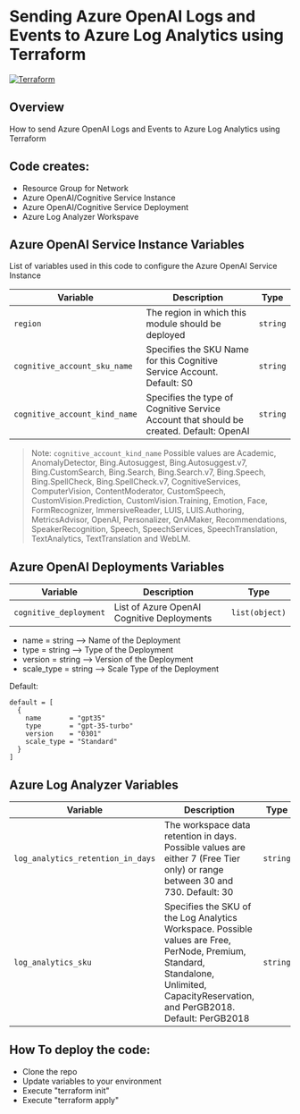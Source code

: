 # Sending Azure OpenAI Logs and Events to Azure Log Analytics using Terraform
[![Terraform](https://img.shields.io/badge/terraform-v1.5+-blue.svg)](https://www.terraform.io/downloads.html)

## Overview

How to send Azure OpenAI Logs and Events to Azure Log Analytics using Terraform

## Code creates:

- Resource Group for Network
- Azure OpenAI/Cognitive Service Instance
- Azure OpenAI/Cognitive Service Deployment
- Azure Log Analyzer Workspave

## Azure OpenAI Service Instance Variables

List of variables used in this code to configure the Azure OpenAI Service Instance

Variable | Description | Type
--- | --- | ---
`region` | The region in which this module should be deployed | `string`
`cognitive_account_sku_name` | Specifies the SKU Name for this Cognitive Service Account. Default: S0 | `string`
`cognitive_account_kind_name` | Specifies the type of Cognitive Service Account that should be created. Default: OpenAI | `string`

> Note: `cognitive_account_kind_name` Possible values are Academic, AnomalyDetector, Bing.Autosuggest, Bing.Autosuggest.v7, Bing.CustomSearch, Bing.Search, Bing.Search.v7, Bing.Speech, Bing.SpellCheck, Bing.SpellCheck.v7, CognitiveServices, ComputerVision, ContentModerator, CustomSpeech, CustomVision.Prediction, CustomVision.Training, Emotion, Face, FormRecognizer, ImmersiveReader, LUIS, LUIS.Authoring, MetricsAdvisor, OpenAI, Personalizer, QnAMaker, Recommendations, SpeakerRecognition, Speech, SpeechServices, SpeechTranslation, TextAnalytics, TextTranslation and WebLM.

## Azure OpenAI Deployments Variables

Variable | Description | Type
--- | --- | ---
`cognitive_deployment` | List of Azure OpenAI Cognitive Deployments | `list(object)`
  
- name       = string --> Name of the Deployment
- type       = string --> Type of the Deployment
- version    = string --> Version of the Deployment
- scale_type = string --> Scale Type of the Deployment

Default:

```
default = [
  {
    name       = "gpt35"
    type       = "gpt-35-turbo"
    version    = "0301"
    scale_type = "Standard"
  }
]
```

## Azure Log Analyzer Variables

Variable | Description | Type
--- | --- | ---
`log_analytics_retention_in_days` | The workspace data retention in days. Possible values are either 7 (Free Tier only) or range between 30 and 730. Default: 30 | `string`
`log_analytics_sku` | Specifies the SKU of the Log Analytics Workspace. Possible values are Free, PerNode, Premium, Standard, Standalone, Unlimited, CapacityReservation, and PerGB2018. Default: PerGB2018 | `string`

## How To deploy the code:

- Clone the repo
- Update variables to your environment
- Execute "terraform init"
- Execute "terraform apply"


